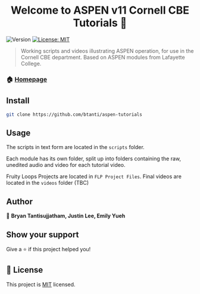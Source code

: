 <h1 align="center">Welcome to ASPEN v11 Cornell CBE Tutorials 👋</h1>
<p>
  <img alt="Version" src="https://img.shields.io/badge/version-v1.0.0-blue.svg?cacheSeconds=2592000" />
  <a href="https://opensource.org/licenses/MIT" target="_blank">
    <img alt="License: MIT" src="https://img.shields.io/badge/License-MIT-yellow.svg" />
  </a>
</p>

> Working scripts and videos illustrating ASPEN operation, for use in the Cornell CBE department. Based on ASPEN modules from Lafayette College.

### 🏠 [Homepage](https://github.com/btanti/aspen-tutorials)

## Install

```sh
git clone https://github.com/btanti/aspen-tutorials
```

## Usage


The scripts in text form are located in the `scripts` folder.

Each module has its own folder, split up into folders containing the raw, unedited audio and video for each tutorial video.

Fruity Loops Projects are located in `FLP Project Files`. Final videos are located in the `videos` folder (TBC)


## Author

👤 **Bryan Tantisujjatham, Justin Lee, Emily Yueh**


## Show your support

Give a ⭐️ if this project helped you!

## 📝 License

This project is [MIT](https://opensource.org/licenses/MIT) licensed.